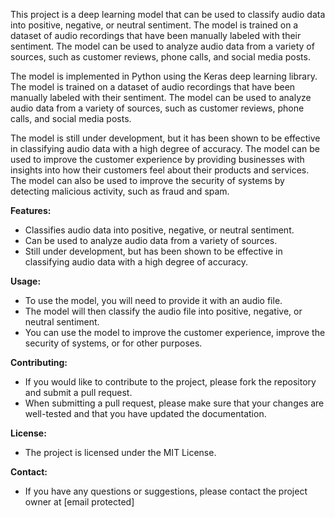 

This project is a deep learning model that can be used to classify audio data into positive, negative, or neutral sentiment. The model is trained on a dataset of audio recordings that have been manually labeled with their sentiment. The model can be used to analyze audio data from a variety of sources, such as customer reviews, phone calls, and social media posts.

The model is implemented in Python using the Keras deep learning library. The model is trained on a dataset of audio recordings that have been manually labeled with their sentiment. The model can be used to analyze audio data from a variety of sources, such as customer reviews, phone calls, and social media posts.

The model is still under development, but it has been shown to be effective in classifying audio data with a high degree of accuracy. The model can be used to improve the customer experience by providing businesses with insights into how their customers feel about their products and services. The model can also be used to improve the security of systems by detecting malicious activity, such as fraud and spam.

**Features:**

* Classifies audio data into positive, negative, or neutral sentiment.
* Can be used to analyze audio data from a variety of sources.
* Still under development, but has been shown to be effective in classifying audio data with a high degree of accuracy.

**Usage:**

* To use the model, you will need to provide it with an audio file.
* The model will then classify the audio file into positive, negative, or neutral sentiment.
* You can use the model to improve the customer experience, improve the security of systems, or for other purposes.

**Contributing:**

* If you would like to contribute to the project, please fork the repository and submit a pull request.
* When submitting a pull request, please make sure that your changes are well-tested and that you have updated the documentation.

**License:**

* The project is licensed under the MIT License.

**Contact:**

* If you have any questions or suggestions, please contact the project owner at [email protected]
